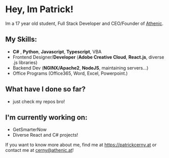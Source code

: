 # Hey, Im Patrick!
Im a 17 year old student, Full Stack Developer and CEO/Founder of [Athenic](https://athenic.at).

## My Skills:
  - **C#** , **Python**, **Javascript**, **Typescript**, VBA
  - Frontend Designer/**Developer** (**Adobe Creative Cloud**, **React.js**, diverse .js libraries)
  - Backend Dev (**NGINX/Apache2**, **NodeJS**, maintaining servers...)
  - Office Programs (Office365, Word, Excel, Powerpoint.)
  
## What have I done so far?
  - just check my repos bro!


## I'm currently working on:
  - GetSmarterNow
  - Diverse React and C# projects!


If you want to know more about me, find me at https://patrickcerny.at or contact me at cerny@athenic.at!

